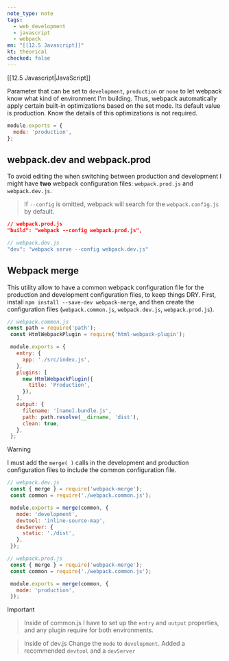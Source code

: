 ```yaml
---
note_type: note
tags:
  - web_development
  - javascript
  - webpack
mn: "[[12.5 Javascript]]"
kt: theorical
checked: false
---
```

[[12.5 Javascript|JavaScript]]

Parameter that can be set to `development`, `production` or `none` to let webpack know what kind of environment I'm building. Thus, webpack automatically apply certain built-in optimizations based on the set mode.  Its default value is production. Know the details of this optimizations is not required. 

```js
module.exports = {
  mode: 'production',
};
```

## webpack.dev and webpack.prod
To avoid editing the when switching between production and development I might have **two** webpack configuration files: `webpack.prod.js` and `webpack.dev.js`. 

>If `--config` is omitted, webpack will search for the `webpack.config.js` by default. 

```json
// webpack.prod.js
"build": "webpack --config webpack.prod.js",
```


```js
// webpack.dev.js
"dev": "webpack serve --config webpack.dev.js"
```

## Webpack merge
This utility allow to have a common webpack configuration file for the production and development configuration files, to keep things DRY. First, install `npm install --save-dev webpack-merge`, and then create the configuration files (`webpack.common.js`, `webpack.dev.js`, `webpack.prod.js`).



```js
// webpack.common.js
const path = require('path');
 const HtmlWebpackPlugin = require('html-webpack-plugin');

 module.exports = {
   entry: {
     app: './src/index.js',
   },
   plugins: [
     new HtmlWebpackPlugin({
       title: 'Production',
     }),
   ],
   output: {
     filename: '[name].bundle.js',
     path: path.resolve(__dirname, 'dist'),
     clean: true,
   },
 };
```

>[!warning]
>I must add the `merge( )` calls in the development and production configuration files to include the common configuration file. 

```js
// webpack.dev.js
 const { merge } = require('webpack-merge');
 const common = require('./webpack.common.js');

 module.exports = merge(common, {
   mode: 'development',
   devtool: 'inline-source-map',
   devServer: {
     static: './dist',
   },
 });
```

```js
// webpack.prod.js
 const { merge } = require('webpack-merge');
 const common = require('./webpack.common.js');

 module.exports = merge(common, {
   mode: 'production',
 });
```

>[!important] 
>>Inside of common.js
>>I have to set up the `entry` and `output` properties, and any plugin require for both environments. 
>
>>Inside of dev.js
>>Change the `mode` to `development`. Added a recommended `devtool` and a `devServer`